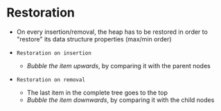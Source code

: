 # Restoration

- On every insertion/removal, the heap has to be restored in order to "restore" its data structure properties (max/min order)

- `Restoration on insertion`
  - _Bubble the item upwards_, by comparing it with the parent nodes

- `Restoration on removal`
  - The last item in the complete tree goes to the top
  - _Bubble the item downwards_, by comparing it with the child nodes
